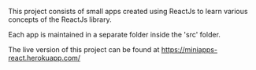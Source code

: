 This project consists of small apps created using ReactJs to learn various concepts of the ReactJs library.

Each app is maintained in a separate folder inside the 'src' folder.

The live version of this project can be found at https://miniapps-react.herokuapp.com/
